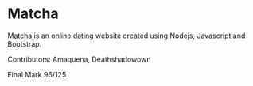 # Matcha

   Matcha is an online dating website created using Nodejs, Javascript and Bootstrap.
   
   Contributors: Amaquena, Deathshadowown
   
   Final Mark 96/125
